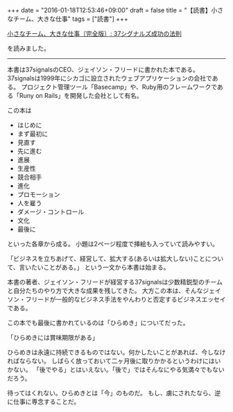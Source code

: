 +++
date = "2016-01-18T12:53:46+09:00"
draft = false
title = "【読書】小さなチーム、大きな仕事"
tags = ["読書"]
+++


<a rel="nofollow" href="http://www.amazon.co.jp/gp/product/415209267X/ref=as_li_qf_sp_asin_tl?ie=UTF8&camp=247&creative=1211&creativeASIN=415209267X&linkCode=as2&tag=kotazi-22">小さなチーム、大きな仕事〔完全版〕: 37シグナルズ成功の法則</a><img src="http://ir-jp.amazon-adsystem.com/e/ir?t=kotazi-22&l=as2&o=9&a=415209267X" width="1" height="1" border="0" alt="" style="border:none !important; margin:0px !important;" />

を読みました。

<hr>

本書は37signalsのCEO、ジェイソン・フリードに書かれた本である。
37signalsは1999年にシカゴに設立されたウェブアプリケーションの会社である。
プロジェクト管理ツール「Basecamp」や、Ruby用のフレームワークである「Runy on Rails」を開発した会社として有名。


この本は

- はじめに
- まず最初に
- 見直す
- 先に進む
- 進展
- 生産性
- 競合相手
- 進化
- プロモーション
- 人を雇う
- ダメージ・コントロール
- 文化
- 最後に

といった各章から成る。
小題は2ページ程度で挿絵も入っていて読みやすい。

「ビジネスを立ちあげて、経営して、拡大する(あるいは拡大しない)ことについて、言いたいことがある。」
という一文から本書は始まる。

本書の著者、ジェイソン・フリードが経営する37signalsは少数精鋭型のチームと自分たちのやり方で大きな成果を残してきた。
大方この本は、そんなジェイソン・フリードが一般的なビジネス手法をやんわりと否定するビジネスエッセイである。

この本でも最後に書かれているのは「ひらめき」についてだった。

「ひらめきには賞味期限がある」

ひらめきは永遠に持続できるものではない。何かしたいことがあれば、今しなければならない。
しばらく放っておいて二ヶ月後に取りかかるというわけにはいかない。
「後でやる」とはいえない。「後で」ではそんなにやる気満々でもないだろう。

待ってはくれない。ひらめきとは「今」のものだ。
もし、虜にされたなら、逆に仕事に専念することだ。
